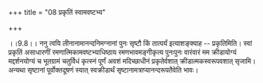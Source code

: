 +++
title = "08 प्रकृतिं स्वामवष्टभ्य"

+++
  
  
।।9.8।। ननु त्वयि लीनानामानन्दनिमग्नानां पुनः सृष्टौ किं तात्पर्यं
इत्याशङ्क्याह -- प्रकृतिमिति। स्वां प्रकृतिं असाधारणीं
रमणात्मिकामवष्टभ्याधिष्ठाय रमणभावमङ्गीकृत्य पुनःपुनः वारंवारं मम
क्रीडायोग्यं मद्दर्शनयोग्यं च भूतग्रामं चतुर्विधं कृत्स्नं पूर्णं अवशं
मदिच्छाधीनं प्रकृतेर्वशात् क्रीडात्मकस्वरूपवशात् सृजामि। अन्यथा
सृष्टानां पूर्वोक्तदूषणं स्यात् स्वक्रीडार्थं
सृष्टानामत्राप्यानन्दरूपतैवेति भावः।  
  
